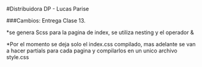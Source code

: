 #Distribuidora DP - Lucas Parise

###Cambios: Entrega Clase 13. 

*se genera Scss para la pagina de index, se utiliza nesting y el operador &

*Por el momento se deja solo el index.css compilado, mas adelante se van a hacer partials para cada pagina y compilarlos en un unico archivo style.css